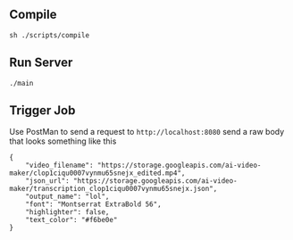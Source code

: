 ## Compile

```
sh ./scripts/compile
```

## Run Server

```
./main
```

## Trigger Job

Use PostMan to send a request to `http://localhost:8080` send a raw body that looks something like this

```
{
    "video_filename": "https://storage.googleapis.com/ai-video-maker/clop1ciqu0007vynmu65snejx_edited.mp4",
    "json_url": "https://storage.googleapis.com/ai-video-maker/transcription_clop1ciqu0007vynmu65snejx.json",
    "output_name": "lol",
    "font": "Montserrat ExtraBold 56",
    "highlighter": false,
    "text_color": "#f6be0e"
}
```
